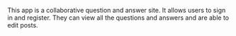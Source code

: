 This app is a collaborative question and answer site. It allows users to sign in and register. They can view all the questions and answers and are able to edit posts.
